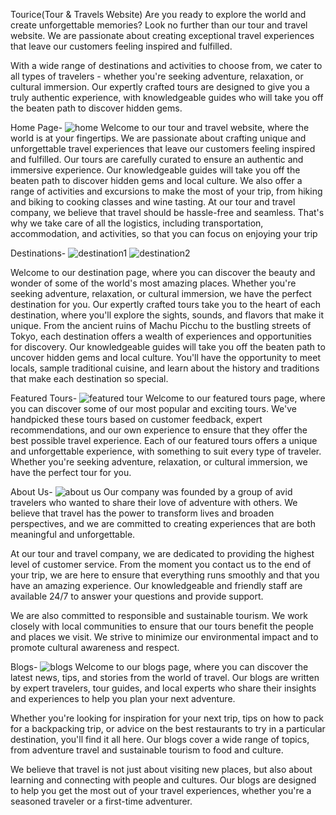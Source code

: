 Tourice(Tour & Travels Website)
Are you ready to explore the world and create unforgettable memories? Look no further than our tour and travel website. We are passionate about creating exceptional travel experiences that leave our customers feeling inspired and fulfilled.

With a wide range of destinations and activities to choose from, we cater to all types of travelers - whether you're seeking adventure, relaxation, or cultural immersion. Our expertly crafted tours are designed to give you a truly authentic experience, with knowledgeable guides who will take you off the beaten path to discover hidden gems.

Home Page-
![home](https://user-images.githubusercontent.com/84718320/234862844-f00635a2-9f40-43e2-91dd-0c2d523cc475.png)
Welcome to our tour and travel website, where the world is at your fingertips. We are passionate about crafting unique and unforgettable travel experiences that leave our customers feeling inspired and fulfilled.
Our tours are carefully curated to ensure an authentic and immersive experience. Our knowledgeable guides will take you off the beaten path to discover hidden gems and local culture. We also offer a range of activities and excursions to make the most of your trip, from hiking and biking to cooking classes and wine tasting.
At our tour and travel company, we believe that travel should be hassle-free and seamless. That's why we take care of all the logistics, including transportation, accommodation, and activities, so that you can focus on enjoying your trip

Destinations-
![destination1](https://user-images.githubusercontent.com/84718320/234863567-25228435-54f5-4817-ba8f-5bfc9c5a0e15.png)
![destination2](https://user-images.githubusercontent.com/84718320/234863584-1cc79a96-8f0e-401a-a483-694f56da334d.png)

Welcome to our destination page, where you can discover the beauty and wonder of some of the world's most amazing places. Whether you're seeking adventure, relaxation, or cultural immersion, we have the perfect destination for you.
Our expertly crafted tours take you to the heart of each destination, where you'll explore the sights, sounds, and flavors that make it unique. From the ancient ruins of Machu Picchu to the bustling streets of Tokyo, each destination offers a wealth of experiences and opportunities for discovery.
Our knowledgeable guides will take you off the beaten path to uncover hidden gems and local culture. You'll have the opportunity to meet locals, sample traditional cuisine, and learn about the history and traditions that make each destination so special.

Featured Tours-
![featured tour](https://user-images.githubusercontent.com/84718320/234863989-cb693c24-966d-4817-9931-684081a0abd1.png)
Welcome to our featured tours page, where you can discover some of our most popular and exciting tours. We've handpicked these tours based on customer feedback, expert recommendations, and our own experience to ensure that they offer the best possible travel experience.
Each of our featured tours offers a unique and unforgettable experience, with something to suit every type of traveler. Whether you're seeking adventure, relaxation, or cultural immersion, we have the perfect tour for you.

About Us-
![about us](https://user-images.githubusercontent.com/84718320/234864536-132ee925-37cc-4436-a41f-551738035237.png)
Our company was founded by a group of avid travelers who wanted to share their love of adventure with others. We believe that travel has the power to transform lives and broaden perspectives, and we are committed to creating experiences that are both meaningful and unforgettable.

At our tour and travel company, we are dedicated to providing the highest level of customer service. From the moment you contact us to the end of your trip, we are here to ensure that everything runs smoothly and that you have an amazing experience. Our knowledgeable and friendly staff are available 24/7 to answer your questions and provide support.

We are also committed to responsible and sustainable tourism. We work closely with local communities to ensure that our tours benefit the people and places we visit. We strive to minimize our environmental impact and to promote cultural awareness and respect.

Blogs-
![blogs](https://user-images.githubusercontent.com/84718320/234865050-324c1226-431d-441b-b8de-0a2e45bafcf1.png)
Welcome to our blogs page, where you can discover the latest news, tips, and stories from the world of travel. Our blogs are written by expert travelers, tour guides, and local experts who share their insights and experiences to help you plan your next adventure.

Whether you're looking for inspiration for your next trip, tips on how to pack for a backpacking trip, or advice on the best restaurants to try in a particular destination, you'll find it all here. Our blogs cover a wide range of topics, from adventure travel and sustainable tourism to food and culture.

We believe that travel is not just about visiting new places, but also about learning and connecting with people and cultures. Our blogs are designed to help you get the most out of your travel experiences, whether you're a seasoned traveler or a first-time adventurer.



